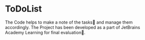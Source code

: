 # ToDoList
The Code helps to make a note of the tasks📝 and manage them accordingly.
The Project has been developed as a part of JetBrains Academy Learning for final evaluation📜.
